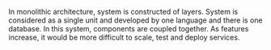 In monolithic architecture, system is constructed of layers. System is considered as a single unit and developed by one language and there is one database. In this system, components are coupled together.
As features increase, it would be more difficult to scale, test and deploy services. 